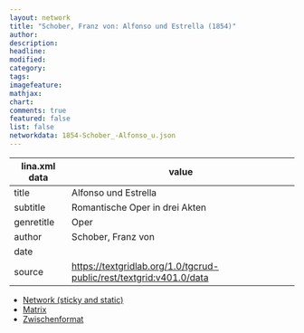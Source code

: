 ```yaml
---
layout: network
title: "Schober, Franz von: Alfonso und Estrella (1854)"
author:
description:
headline:
modified:
category:
tags:
imagefeature: 
mathjax: 
chart: 
comments: true
featured: false
list: false
networkdata: 1854-Schober_-Alfonso_u.json
---
```

lina.xml data  | value
------------- | -------------
title|Alfonso und Estrella
subtitle|Romantische Oper in drei Akten
genretitle|Oper
author|Schober, Franz von
date|
source|https://textgridlab.org/1.0/tgcrud-public/rest/textgrid:v401.0/data


* [Network (sticky and static)](/network154)
* [Matrix](/matrix154)
* [Zwischenformat](/lina154 )
